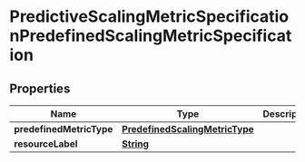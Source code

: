 

# PredictiveScalingMetricSpecificationPredefinedScalingMetricSpecification


## Properties

| Name | Type | Description | Notes |
|------------ | ------------- | ------------- | -------------|
|**predefinedMetricType** | [**PredefinedScalingMetricType**](PredefinedScalingMetricType.md) |  |  |
|**resourceLabel** | [**String**](String.md) |  |  [optional] |



